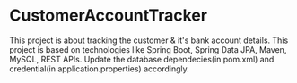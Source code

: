 # CustomerAccountTracker
This project is about tracking the customer &amp; it's bank account details. This project is based on technologies like Spring Boot, Spring Data JPA, Maven, MySQL, REST APIs.
Update the database dependecies(in pom.xml) and credential(in application.properties) accordingly.
